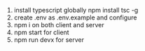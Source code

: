 1) install typescript globally
    npm install tsc -g
2) create .env as .env.example and configure
3) npm i on both client and server
4) npm start for client
5) npm run devx for server
